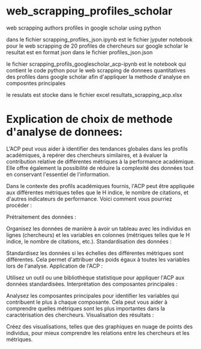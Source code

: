 # web_scrapping_profiles_scholar
web scrapping authors profiles in google scholar using python

dans le fichier scrapping_profiles_json.ipynb est le fichier jyputer notebook pour le web scrapping de 20 profiles de chercheurs sur google scholar
le resultat est en format json dans le fichier profiles_json.json

le fichier scrapping_profils_googlescholar_acp-ipynb est le notebook qui contient le code python pour le web scrapping de donnees quantitatives des profiles dans google scholar afin d'appliquer la methode d'analyse en composntes principales

le resulats est stocke dans le fichier excel resultats_scrapping_acp.xlsx



# Explication de choix de methode d'analyse de donnees:

L'ACP peut vous aider à identifier des tendances globales dans les profils académiques, à repérer des chercheurs similaires, et à évaluer la contribution relative de différentes métriques à la performance académique. Elle offre également la possibilité de réduire la complexité des données tout en conservant l'essentiel de l'information.

Dans le contexte des profils académiques fournis, l'ACP peut être appliquée aux différentes métriques telles que le H indice, le nombre de citations, et d'autres indicateurs de performance. Voici comment vous pourriez procéder :

Prétraitement des données :

Organisez les données de manière à avoir un tableau avec les individus en lignes (chercheurs) et les variables en colonnes (métriques telles que le H indice, le nombre de citations, etc.).
Standardisation des données :

Standardisez les données si les échelles des différentes métriques sont différentes. Cela permet d'attribuer des poids égaux à toutes les variables lors de l'analyse.
Application de l'ACP :

Utilisez un outil ou une bibliothèque statistique pour appliquer l'ACP aux données standardisées.
Interprétation des composantes principales :

Analysez les composantes principales pour identifier les variables qui contribuent le plus à chaque composante. Cela peut vous aider à comprendre quelles métriques sont les plus importantes dans la caractérisation des chercheurs.
Visualisation des résultats :

Créez des visualisations, telles que des graphiques en nuage de points des individus, pour mieux comprendre les relations entre les chercheurs et les métriques.
